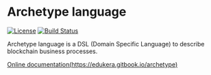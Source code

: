 # Archetype language

[![License](https://img.shields.io/badge/license-MIT-green.svg)](https://github.com/edukera/archetype-lang/blob/master/LICENSE)
[![Build Status](https://travis-ci.org/edukera/archetype-lang.svg?branch=master)](https://travis-ci.org/edukera/archetype-lang)


Archetype language is a DSL (Domain Specific Language) to describe blockchain business processes.

[Online documentation(https://edukera.gitbook.io/archetype)](https://edukera.gitbook.io/archetype)
